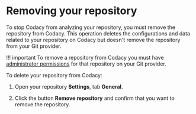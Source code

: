 # Removing your repository

To stop Codacy from analyzing your repository, you must remove the repository from Codacy. This operation deletes the configurations and data related to your repository on Codacy but doesn't remove the repository from your Git provider.

!!! important
    To remove a repository from Codacy you must have [administrator permissions](../organizations/roles-and-permissions-for-synced-organizations.md) for that repository on your Git provider.

To delete your repository from Codacy:

1.  Open your repository **Settings**, tab **General**.

1.  Click the button **Remove repository** and confirm that you want to remove the repository.
